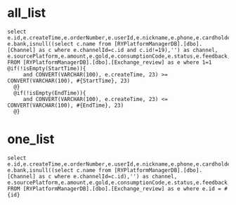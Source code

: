 all_list
===
    select e.id,e.createTime,e.orderNumber,e.userId,e.nickname,e.phone,e.cardholder,e.bankNumber,
    e.bank,isnull((select c.name from [RYPlatformManagerDB].[dbo].[Channel] as c where e.channelId=c.id and c.id!=19),'') as channel,
    e.sourcePlatform,e.amount,e.gold,e.consumptionCode,e.status,e.feedback,e.operator,e.msg,e.tipsName
    FROM [RYPlatformManagerDB].[dbo].[Exchange_review] as e where 1=1
    @if(!isEmpty(StartTime)){
         and CONVERT(VARCHAR(100), e.createTime, 23) >= CONVERT(VARCHAR(100), #{StartTime}, 23)
      @}
      @if(!isEmpty(EndTime)){
         and CONVERT(VARCHAR(100), e.createTime, 23) <= CONVERT(VARCHAR(100), #{EndTime}, 23)
      @}
one_list
===
    select e.id,e.createTime,e.orderNumber,e.userId,e.nickname,e.phone,e.cardholder,e.bankNumber,
    e.bank,isnull((select c.name from [RYPlatformManagerDB].[dbo].[Channel] as c where e.channelId=c.id),'') as channel,
    e.sourcePlatform,e.amount,e.gold,e.consumptionCode,e.status,e.feedback,e.operator,e.msg
    FROM [RYPlatformManagerDB].[dbo].[Exchange_review] as e where e.id = #{id} 
